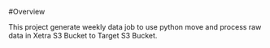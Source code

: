 #Overview

This project generate weekly data job to use python move and process raw data in Xetra S3 Bucket to Target S3 Bucket.
